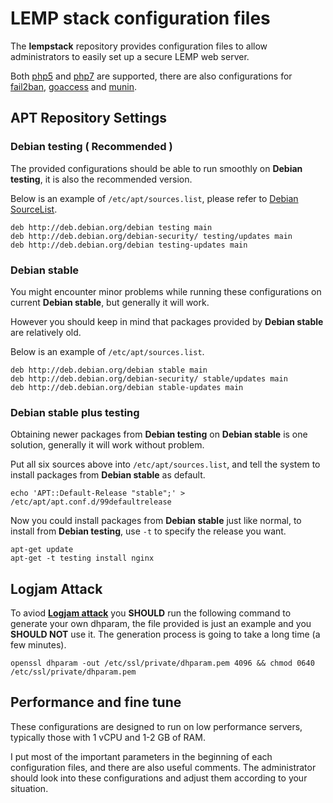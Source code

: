 # LEMP stack configuration files

The **lempstack** repository provides configuration files to allow administrators to easily set up a secure LEMP web server.

Both [php5](http://php.net/) and [php7](http://php.net/) are supported, there are also configurations for [fail2ban](http://www.fail2ban.org/), [goaccess](https://goaccess.io/) and [munin](http://munin-monitoring.org/).

## APT Repository Settings

### Debian testing ( Recommended )

The provided configurations should be able to run smoothly on **Debian testing**, it is also the recommended version.

Below is an example of  `/etc/apt/sources.list`, please refer to [Debian SourceList](https://wiki.debian.org/SourcesList/).

```
deb http://deb.debian.org/debian testing main
deb http://deb.debian.org/debian-security/ testing/updates main
deb http://deb.debian.org/debian testing-updates main
```

### Debian stable

You might encounter minor problems while running these configurations on current **Debian stable**, but generally it will work.

However you should keep in mind that packages provided by **Debian stable** are relatively old.

Below is an example of  `/etc/apt/sources.list`.

```
deb http://deb.debian.org/debian stable main
deb http://deb.debian.org/debian-security/ stable/updates main
deb http://deb.debian.org/debian stable-updates main
```

### Debian stable plus testing

Obtaining newer packages from **Debian testing** on **Debian stable** is one solution, generally it will work without problem.

Put all six sources above into `/etc/apt/sources.list`, and tell the system to install packages from **Debian stable** as default.

```
echo 'APT::Default-Release "stable";' > /etc/apt/apt.conf.d/99defaultrelease
```

Now you could install packages from **Debian stable** just like normal, to install from **Debian testing**, use `-t` to specify the release you want.

```
apt-get update
apt-get -t testing install nginx
```

## Logjam Attack

To aviod [**Logjam attack**](https://weakdh.org/) you **SHOULD** run the following command to generate your own dhparam, the file provided is just an example and you **SHOULD NOT** use it. The generation process is going to take a long time (a few minutes).

```
openssl dhparam -out /etc/ssl/private/dhparam.pem 4096 && chmod 0640 /etc/ssl/private/dhparam.pem
```

## Performance and fine tune

These configurations are designed to run on low performance servers, typically those with 1 vCPU and 1-2 GB of RAM.

I put most of the important parameters in the beginning of each configuration files, and there are also useful comments. The administrator should look into these configurations and adjust them according to your situation.
